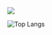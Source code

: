 <div align="left">
 <a href="https://hits.seeyoufarm.com"><img src="https://hits.seeyoufarm.com/api/count/incr/badge.svg?url=https%3A%2F%2Fgithub.com%2Fmoonchop&count_bg=%23000000&title_bg=%23414141&icon=github.svg&icon_color=%23E7E7E7&title=Github&edge_flat=false"/>
 </a>
 
<br/>
 
![Top Langs](https://github-readme-stats-git-masterrstaa-rickstaa.vercel.app/api/top-langs/?username=moonchop&layout=compact)
</div>
